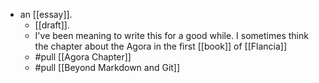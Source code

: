 - an [[essay]].
  - [[draft]].
  - I've been meaning to write this for a good while. I sometimes think the chapter about the Agora in the first [[book]] of [[Flancia]]
  - #pull [[Agora Chapter]]
  - #pull [[Beyond Markdown and Git]]
